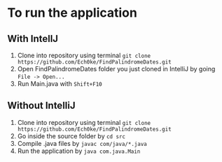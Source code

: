 # To run the application

## With IntellJ
1. Clone into repository using terminal ```git clone https://github.com/Ech0ke/FindPalindromeDates.git```
2. Open FindPalindromeDates folder you just cloned in IntelliJ by going ```File -> Open...```
3. Run Main.java with ```Shift+F10```

## Without IntelliJ
1. Clone into repository using terminal ```git clone https://github.com/Ech0ke/FindPalindromeDates.git```
2. Go inside the source folder by ```cd src```
3. Compile .java files by ```javac com/java/*.java```
4. Run the application by ```java com.java.Main```